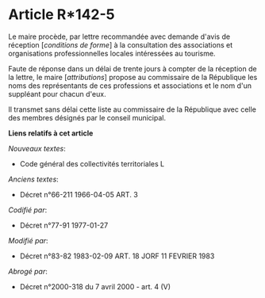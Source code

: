 # Article R*142-5

Le maire procède, par lettre recommandée avec demande d'avis de réception [*conditions de forme*] à la consultation des
associations et organisations professionnelles locales intéressées au tourisme.

Faute de réponse dans un délai de trente jours à compter de la réception de la lettre, le maire [*attributions*] propose au
commissaire de la République les noms des représentants de ces professions et associations et le nom d'un suppléant pour
chacun d'eux.

Il transmet sans délai cette liste au commissaire de la République avec celle des membres désignés par le conseil municipal.

**Liens relatifs à cet article**

_Nouveaux textes_:

  - Code général des collectivités territoriales L

_Anciens textes_:

  - Décret n°66-211 1966-04-05 ART. 3

_Codifié par_:

  - Décret n°77-91 1977-01-27

_Modifié par_:

  - Décret n°83-82 1983-02-09 ART. 18 JORF 11 FEVRIER 1983

_Abrogé par_:

  - Décret n°2000-318 du 7 avril 2000 - art. 4 (V)
